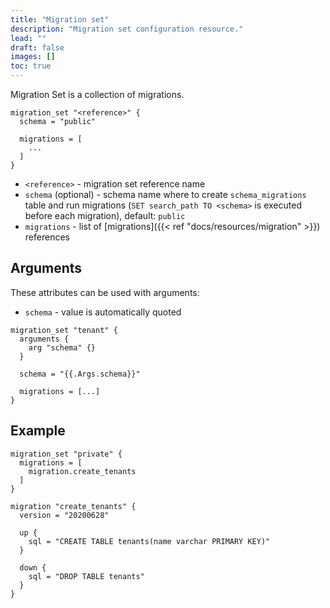 ```yaml
---
title: "Migration set"
description: "Migration set configuration resource."
lead: ""
draft: false
images: []
toc: true
---
```


Migration Set is a collection of migrations.

```hcl {lineNos=true}
migration_set "<reference>" {
  schema = "public"

  migrations = [
    ...
  ]
}
```

- `<reference>` - migration set reference name
- `schema` (optional) - schema name where to create `schema_migrations` table and run migrations (`SET search_path TO <schema>` is executed before each migration), default: `public`
- `migrations` - list of [migrations]({{< ref "docs/resources/migration" >}}) references

## Arguments 

These attributes can be used with arguments:

- `schema` - value is automatically quoted

```hcl {lineNos=true}
migration_set "tenant" {
  arguments {
    arg "schema" {}
  }

  schema = "{{.Args.schema}}"

  migrations = [...]
}
```

## Example

```hcl {lineNos=true}
migration_set "private" {
  migrations = [
    migration.create_tenants
  ]
}

migration "create_tenants" {
  version = "20200628"

  up {
    sql = "CREATE TABLE tenants(name varchar PRIMARY KEY)"
  }

  down {
    sql = "DROP TABLE tenants"
  }
}
```

